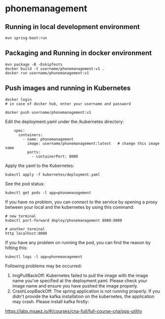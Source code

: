 # phonemanagement

## Running in local development environment

```
mvn spring-boot:run
```

## Packaging and Running in docker environment

```
mvn package -B -DskipTests
docker build -t username/phonemanagement:v1 .
docker run username/phonemanagement:v1
```

## Push images and running in Kubernetes

```
docker login 
# in case of docker hub, enter your username and password

docker push username/phonemanagement:v1
```

Edit the deployment.yaml under the /kubernetes directory:
```
    spec:
      containers:
        - name: phonemanagement
          image: username/phonemanagement:latest   # change this image name
          ports:
            - containerPort: 8080

```

Apply the yaml to the Kubernetes:
```
kubectl apply -f kubernetes/deployment.yaml
```

See the pod status:
```
kubectl get pods -l app=phonemanagement
```

If you have no problem, you can connect to the service by opening a proxy between your local and the kubernetes by using this command:
```
# new terminal
kubectl port-forward deploy/phonemanagement 8080:8080

# another terminal
http localhost:8080
```

If you have any problem on running the pod, you can find the reason by hitting this:
```
kubectl logs -l app=phonemanagement
```

Following problems may be occurred:

1. ImgPullBackOff:  Kubernetes failed to pull the image with the image name you've specified at the deployment.yaml. Please check your image name and ensure you have pushed the image properly.
1. CrashLoopBackOff: The spring application is not running properly. If you didn't provide the kafka installation on the kubernetes, the application may crash. Please install kafka firstly:

https://labs.msaez.io/#/courses/cna-full/full-course-cna/ops-utility

